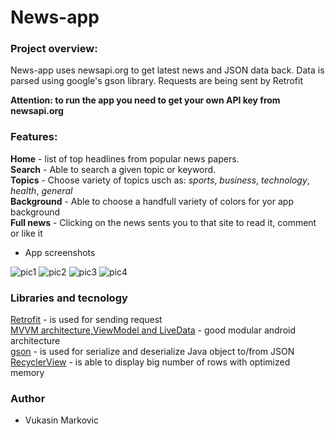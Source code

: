 # News-app

### Project overview:
News-app uses newsapi.org to get latest news and JSON data back. Data is parsed using google's gson library. Requests are being sent by Retrofit

**Attention: to run the app you need to get your own API key from newsapi.org**

### Features:
**Home** - list of top headlines from popular news papers.<br/>
**Search** - Able to search a given topic or keyword.<br/>
**Topics** - Choose variety of topics usch as: *sports*, *business*, *technology*, *health*, *general*<br/>
**Background** - Able to choose a handfull variety of colors for yor app background<br/>
**Full news** - Clicking on the news sents you to that site to read it, comment or like it

- App screenshots


![pic1](https://user-images.githubusercontent.com/54250129/66267205-9d7f0e00-e82e-11e9-845b-e0d192019b93.png)
![pic2](https://user-images.githubusercontent.com/54250129/66267207-9f48d180-e82e-11e9-9726-aaadd22bcfc0.png)
![pic3](https://user-images.githubusercontent.com/54250129/66267208-9fe16800-e82e-11e9-9bd2-644a3d607e2c.png)
![pic4](https://user-images.githubusercontent.com/54250129/66267209-a1129500-e82e-11e9-8602-b00570f5f870.png)

### Libraries and tecnology

[Retrofit](https://square.github.io/retrofit/) - is used for sending request<br/>
[MVVM architecture,ViewModel and LiveData](https://proandroiddev.com/mvvm-architecture-viewmodel-and-livedata-part-1-604f50cda1) - good modular android architecture<br/>
[gson](https://github.com/google/gson) - is used for serialize and deserialize Java object to/from JSON<br/>
[RecyclerView](https://developer.android.com/guide/topics/ui/layout/recyclerview) - is able to display big number of rows with optimized memory

### Author
- Vukasin Markovic
